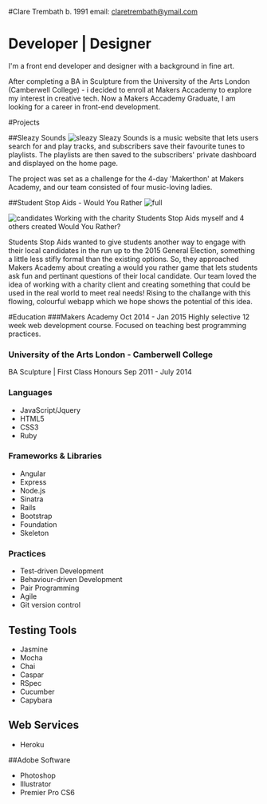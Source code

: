 #Clare Trembath
b. 1991
email: claretrembath@ymail.com 

# Developer | Designer
I'm a front end developer and designer with a background in fine art. 

After completing a BA in Sculpture from the University of the Arts London (Camberwell College) - i decided to enroll at Makers Accademy to explore my interest in creative tech. 
Now a Makers Accademy Graduate, I am looking for a career in front-end development.

#Projects

##Sleazy Sounds
![sleazy](https://cloud.githubusercontent.com/assets/8418748/6111640/59e3e83e-b082-11e4-8ee8-8213e4a21ca2.png)
Sleazy Sounds is a music website that lets users search for and play tracks, and subscribers save their favourite tunes to playlists. The playlists are then saved to the subscribers' private dashboard and displayed on the home page.

The project was set as a challenge for the 4-day 'Makerthon' at Makers Academy, and our team consisted of four music-loving ladies.


##Student Stop Aids - Would You Rather
![full](https://cloud.githubusercontent.com/assets/8418748/6127497/944ce8b2-b123-11e4-8704-e66455fc6e7d.png)

![candidates](https://cloud.githubusercontent.com/assets/8418748/6108988/9bb9efb4-b06f-11e4-9d62-f1fbd0b26df6.png)
Working with the charity Students Stop Aids myself and 4 others created Would You Rather?

Students Stop Aids wanted to give students another way to engage with their local candidates in the run up to the 2015 General Election, something a little less stifly formal than the existing options. So, they approached Makers Academy about creating a would you rather game that lets students ask fun and pertinant questions of their local candidate. Our team loved the idea of working with a charity client and creating something that could be used in the real world to meet real needs! Rising to the challange with this flowing, colourful webapp which we hope shows the potential of this idea.


#Education
###Makers Academy
Oct 2014 - Jan 2015
Highly selective 12 week web development course. Focused on teaching best programming practices.

### University of the Arts London - Camberwell College
BA Sculpture | First Class Honours
Sep 2011 - July 2014


### Languages
* JavaScript/Jquery
* HTML5
* CSS3
* Ruby
### Frameworks & Libraries
* Angular
* Express
* Node.js 
* Sinatra 
* Rails 
* Bootstrap 
* Foundation 
* Skeleton
### Practices
* Test-driven Development
* Behaviour-driven Development
* Pair Programming
* Agile
* Git version control

## Testing Tools
* Jasmine
* Mocha
* Chai
* Caspar
* RSpec
* Cucumber
* Capybara


## Web Services
* Heroku

##Adobe Software
* Photoshop
* Illustrator
* Premier Pro CS6